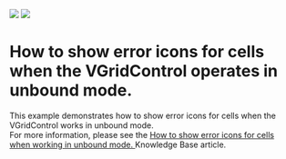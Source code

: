 <!-- default badges list -->
[![](https://img.shields.io/badge/Open_in_DevExpress_Support_Center-FF7200?style=flat-square&logo=DevExpress&logoColor=white)](https://supportcenter.devexpress.com/ticket/details/E2329)
[![](https://img.shields.io/badge/📖_How_to_use_DevExpress_Examples-e9f6fc?style=flat-square)](https://docs.devexpress.com/GeneralInformation/403183)
<!-- default badges end -->
# How to show error icons for cells when the VGridControl operates in unbound mode. 


<p>This example demonstrates how to show error icons for cells when the VGridControl works in unbound mode.<br />
For more information, please see the <a href="https://www.devexpress.com/Support/Center/p/K18308">How to show error icons for cells when working in unbound mode. </a> Knowledge Base article.</p>

<br/>


